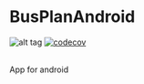 # BusPlanAndroid
![alt tag](https://api.travis-ci.org/BusPlan/BusPlanAndroid.svg?branch=master) 
[![codecov](https://codecov.io/gh/BusPlan/BusPlanAndroid/branch/master/graph/badge.svg)](https://codecov.io/gh/BusPlan/BusPlanAndroid)


<br />
App for android
